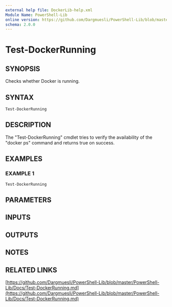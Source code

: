 ```yaml
---
external help file: DockerLib-help.xml
Module Name: PowerShell-Lib
online version: https://github.com/Dargmuesli/PowerShell-Lib/blob/master/PowerShell-Lib/Docs/Test-DockerRunning.md
schema: 2.0.0
---
```


# Test-DockerRunning

## SYNOPSIS
Checks whether Docker is running.

## SYNTAX

```
Test-DockerRunning
```

## DESCRIPTION
The "Test-DockerRunning" cmdlet tries to verify the availability of the "docker ps" command and returns true on success.

## EXAMPLES

### EXAMPLE 1
```
Test-DockerRunning
```

## PARAMETERS

## INPUTS

## OUTPUTS

## NOTES

## RELATED LINKS

[https://github.com/Dargmuesli/PowerShell-Lib/blob/master/PowerShell-Lib/Docs/Test-DockerRunning.md](https://github.com/Dargmuesli/PowerShell-Lib/blob/master/PowerShell-Lib/Docs/Test-DockerRunning.md)

